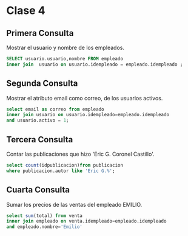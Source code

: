 # Clase 4
## Primera Consulta ##
Mostrar el usuario y nombre de los empleados.
```sql
SELECT usuario.usuario,nombre FROM empleado
inner join  usuario on usuario.idempleado = empleado.idempleado ;
```
## Segunda Consulta ##
Mostrar el atributo email como correo, de los usuarios activos.
```sql
select email as correo from empleado
inner join usuario on usuario.idempleado=empleado.idempleado
and usuario.activo = 1;
```
## Tercera Consulta ##
Contar las publicaciones que hizo 'Eric G. Coronel Castillo'.
```sql
select count(idpublicacion)from publicacion
where publicacion.autor like 'Eric G.%';
```
## Cuarta Consulta ##
Sumar los precios de las ventas del empleado EMILIO.
```sql
select sum(total) from venta
inner join empleado on venta.idempleado=empleado.idempleado
and empleado.nombre='Emilio'
```